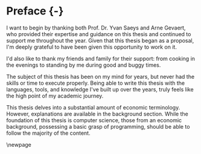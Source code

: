# Preface {-}

I want to begin by thanking both Prof. Dr. Yvan Saeys and Arne Gevaert, who provided their expertise and guidance on this thesis and continued to support me throughout the year. Given that this thesis began as a proposal, I'm deeply grateful to have been given this opportunity to work on it.

I'd also like to thank my friends and family for their support: from cooking in the evenings to standing by me during good and buggy times.

The subject of this thesis has been on my mind for years, but never had the skills or time to execute properly. Being able to write this thesis with the languages, tools, and knowledge I've built up over the years, truly feels like the high point of my academic journey.

This thesis delves into a substantial amount of economic terminology. However, explanations are available in the background section. While the foundation of this thesis is computer science, those from an economic background, possessing a basic grasp of programming, should be able to follow the majority of the content.

\newpage